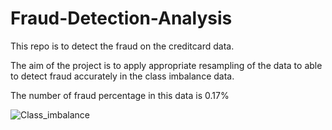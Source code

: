 # Fraud-Detection-Analysis
This repo is to detect the fraud on the creditcard data.

The aim of the project is to apply appropriate resampling of the data to able to detect fraud accurately in the class imbalance data.

The number of fraud percentage in this data is 0.17% 

![Class_imbalance](https://user-images.githubusercontent.com/44444144/64996139-0c72e200-d8d5-11e9-9ca4-f7498856196a.PNG)

